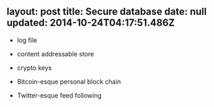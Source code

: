 layout: post
title: Secure database
date: null
updated: 2014-10-24T04:17:51.486Z
---
- log file
- content addressable store
- crypto keys


- Bitcoin-esque personal block chain
- Twitter-esque feed following